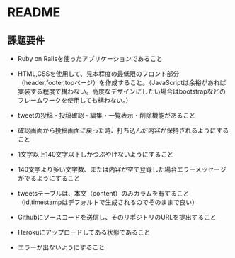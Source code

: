 # README

## 課題要件
* Ruby on Railsを使ったアプリケーションであること
* HTML,CSSを使用して、見本程度の最低限のフロント部分（header,footer,topページ）を作成すること。（JavaScriptは余裕があれば実装する程度で構わない。高度なデザインにしたい場合はbootstrapなどのフレームワークを使用しても構わない。）

* tweetの投稿・投稿確認・編集・一覧表示・削除機能があること
* 確認画面から投稿画面に戻った時、打ち込んだ内容が保持されるようにすること

* 1文字以上140文字以下しかつぶやけないようにすること
* 140文字より多い文字数、または内容が空で登録した場合エラーメッセージがでるようにすること

* tweetsテーブルは、本文（content）のみカラムを有すること（id,timestampはデフォルトで生成されるのでそのままで良い）


* Githubにソースコードを送信し、そのリポジトリのURLを提出すること
* Herokuにアップロードしてある状態であること
* エラーが出ないようにすること
